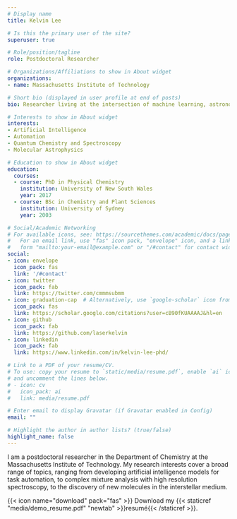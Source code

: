 ```yaml
---
# Display name
title: Kelvin Lee 

# Is this the primary user of the site?
superuser: true

# Role/position/tagline
role: Postdoctoral Researcher

# Organizations/Affiliations to show in About widget
organizations:
- name: Massachusetts Institute of Technology

# Short bio (displayed in user profile at end of posts)
bio: Researcher living at the intersection of machine learning, astronomy, and chemistry.

# Interests to show in About widget
interests:
- Artificial Intelligence
- Automation
- Quantum Chemistry and Spectroscopy
- Molecular Astrophysics

# Education to show in About widget
education:
  courses:
  - course: PhD in Physical Chemistry
    institution: University of New South Wales
    year: 2017
  - course: BSc in Chemistry and Plant Sciences
    institution: University of Sydney
    year: 2003

# Social/Academic Networking
# For available icons, see: https://sourcethemes.com/academic/docs/page-builder/#icons
#   For an email link, use "fas" icon pack, "envelope" icon, and a link in the
#   form "mailto:your-email@example.com" or "/#contact" for contact widget.
social:
- icon: envelope
  icon_pack: fas
  link: '/#contact'
- icon: twitter
  icon_pack: fab
  link: https://twitter.com/cmmmsubmm
- icon: graduation-cap  # Alternatively, use `google-scholar` icon from `ai` icon pack
  icon_pack: fas
  link: https://scholar.google.com/citations?user=cB90fKUAAAAJ&hl=en
- icon: github
  icon_pack: fab
  link: https://github.com/laserkelvin
- icon: linkedin
  icon_pack: fab
  link: https://www.linkedin.com/in/kelvin-lee-phd/

# Link to a PDF of your resume/CV.
# To use: copy your resume to `static/media/resume.pdf`, enable `ai` icons in `params.toml`, 
# and uncomment the lines below.
# - icon: cv
#   icon_pack: ai
#   link: media/resume.pdf

# Enter email to display Gravatar (if Gravatar enabled in Config)
email: ""

# Highlight the author in author lists? (true/false)
highlight_name: false
---
```


I am a postdoctoral researcher in the Department of Chemistry at the Massachusetts Institute of Technology. My research interests cover a broad range of topics, ranging from developing artificial intelligence models for task automation, to complex mixture analysis with high resolution spectroscopy, to the discovery of new molecules in the interstellar medium.

{{< icon name="download" pack="fas" >}} Download my {{< staticref "media/demo_resume.pdf" "newtab" >}}resumé{{< /staticref >}}.
